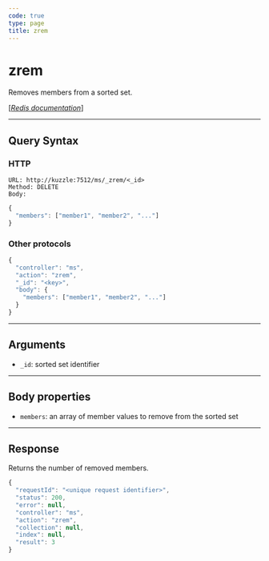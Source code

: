 ```yaml
---
code: true
type: page
title: zrem
---
```


# zrem

<SinceBadge version="1.0.0" />

Removes members from a sorted set.

[[_Redis documentation_]](https://redis.io/commands/zrem)

---

## Query Syntax

### HTTP

```http
URL: http://kuzzle:7512/ms/_zrem/<_id>
Method: DELETE
Body:
```

```js
{
  "members": ["member1", "member2", "..."]
}
```

### Other protocols

```js
{
  "controller": "ms",
  "action": "zrem",
  "_id": "<key>",
  "body": {
    "members": ["member1", "member2", "..."]
  }
}
```

---

## Arguments

- `_id`: sorted set identifier

---

## Body properties

- `members`: an array of member values to remove from the sorted set

---

## Response

Returns the number of removed members.

```javascript
{
  "requestId": "<unique request identifier>",
  "status": 200,
  "error": null,
  "controller": "ms",
  "action": "zrem",
  "collection": null,
  "index": null,
  "result": 3
}
```
